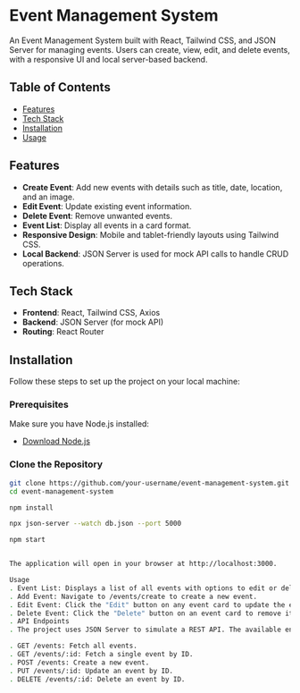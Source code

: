 # Event Management System

An Event Management System built with React, Tailwind CSS, and JSON Server for managing events. Users can create, view, edit, and delete events, with a responsive UI and local server-based backend.

## Table of Contents
- [Features](#features)
- [Tech Stack](#tech-stack)
- [Installation](#installation)
- [Usage](#usage)

## Features

- **Create Event**: Add new events with details such as title, date, location, and an image.
- **Edit Event**: Update existing event information.
- **Delete Event**: Remove unwanted events.
- **Event List**: Display all events in a card format.
- **Responsive Design**: Mobile and tablet-friendly layouts using Tailwind CSS.
- **Local Backend**: JSON Server is used for mock API calls to handle CRUD operations.

## Tech Stack

- **Frontend**: React, Tailwind CSS, Axios
- **Backend**: JSON Server (for mock API)
- **Routing**: React Router

## Installation

Follow these steps to set up the project on your local machine:

### Prerequisites
Make sure you have Node.js installed:
- [Download Node.js](https://nodejs.org/)

### Clone the Repository
```bash
git clone https://github.com/your-username/event-management-system.git
cd event-management-system

npm install

npx json-server --watch db.json --port 5000

npm start


The application will open in your browser at http://localhost:3000.

Usage
. Event List: Displays a list of all events with options to edit or delete.
. Add Event: Navigate to /events/create to create a new event.
. Edit Event: Click the "Edit" button on any event card to update the event details.
. Delete Event: Click the "Delete" button on an event card to remove it.
. API Endpoints
. The project uses JSON Server to simulate a REST API. The available endpoints are:

. GET /events: Fetch all events.
. GET /events/:id: Fetch a single event by ID.
. POST /events: Create a new event.
. PUT /events/:id: Update an event by ID.
. DELETE /events/:id: Delete an event by ID.

```
